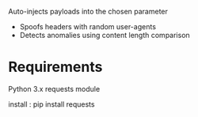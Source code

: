  Auto-injects payloads into the chosen parameter
- Spoofs headers with random user-agents
- Detects anomalies using content length comparison
# Requirements
  Python 3.x
requests module

install : 
pip install requests
